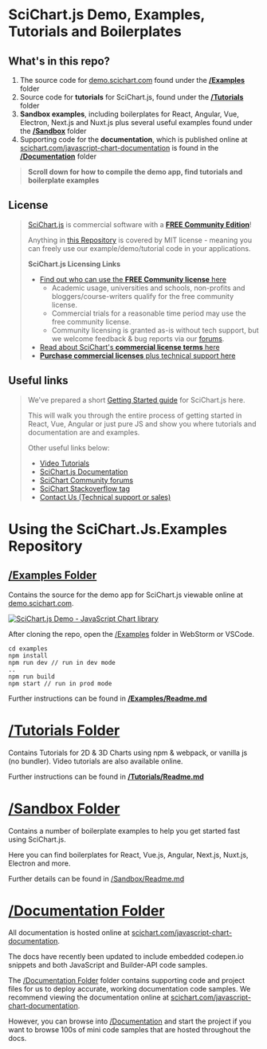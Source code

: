 # SciChart.js Demo, Examples, Tutorials and Boilerplates

## What's in this repo?

1. The source code for [demo.scichart.com](https://demo.scichart.com) found under the **[/Examples](Examples)** folder
2. Source code for **tutorials** for SciChart.js, found under the **[/Tutorials](Tutorials)** folder
3. **Sandbox examples**, including boilerplates for React, Angular, Vue, Electron, Next.js and Nuxt.js plus several useful examples found under the **[/Sandbox](Sandbox)** folder
4. Supporting code for the **documentation**, which is published online at [scichart.com/javascript-chart-documentation](https://scichart.com/javascript-chart-documentation) is found in the **[/Documentation](Documentation)** folder

> **Scroll down for how to compile the demo app, find tutorials and boilerplate examples**

## License

> [SciChart.js](https://scichart.com/javascript-chart-features) is commercial software with a **[FREE Community Edition](https://www.scichart.com/community-licensing/)**!
>
> Anything in [this Repository](https://github.com/abtsoftware/scichart.js.examples) is covered by MIT license - meaning you can freely use our example/demo/tutorial code in your applications.
> 
> **SciChart.js Licensing Links**
>
> - [Find out who can use the **FREE Community license** here](https://www.scichart.com/community-licensing/)
>   - Academic usage, universities and schools, non-profits and bloggers/course-writers qualify for the free community license.
>   - Commercial trials for a reasonable time period may use the free community license.
>   - Community licensing is granted as-is without tech support, but we welcome feedback & bug reports via our [forums](https://www.scichart.com/questions).
> - [Read about SciChart's **commercial license terms** here](https://www.scichart.com/scichart-eula)
> - [**Purchase commercial licenses** plus technical support here](https://store.scichart.com)

## Useful links

> We've prepared a short [Getting Started guide](https://scichart.com/getting-started/scichart-javascript) for SciChart.js here.
>
> This will walk you through the entire process of getting started in React, Vue, Angular or just pure JS and show you where tutorials and documentation are and examples.
> 
> Other useful links below:
> - [Video Tutorials](https://www.scichart.com/documentation/js/current/webframe.html#Tutorial%2001%20-%20Setting%20up%20a%20Project%20with%20SciChart.js.html)
> - [SciChart.js Documentation](https://www.scichart.com/documentation/js/current/webframe.html)
> - [SciChart Community forums](https://scichart.com/questions)
> - [SciChart Stackoverflow tag](https://stackoverflow.com/tags/scichart)
> - [Contact Us (Technical support or sales)](https://scichart.com/contact-us)

# Using the SciChart.Js.Examples Repository
## [/Examples Folder](Examples)

Contains the source for the demo app for SciChart.js viewable online at [demo.scichart.com](https://demo.scichart.com).

[![SciChart.js Demo - JavaScript Chart library](https://www.scichart.com/wp-content/uploads/2022/12/scichart-js-demo-home-scaled.jpg)](https://demo.scichart.com)

After cloning the repo, open the [/Examples](Examples) folder in WebStorm or VSCode. 

```shell
cd examples
npm install 
npm run dev // run in dev mode
..
npm run build
npm start // run in prod mode
```

Further instructions can be found in **[/Examples/Readme.md](Examples)**

# [/Tutorials Folder](Tutorials)

Contains Tutorials for 2D & 3D Charts using npm & webpack, or vanilla js (no bundler). Video tutorials are also available online.

Further instructions can be found in **[/Tutorials/Readme.md](Tutorials)**

# [/Sandbox Folder](Sandbox)

Contains a number of boilerplate examples to help you get started fast using SciChart.js.

Here you can find boilerplates for React, Vue.js, Angular, Next.js, Nuxt.js, Electron and more. 

Further details can be found in [/Sandbox/Readme.md](Sandbox)

# [/Documentation Folder](Documentation)

All documentation is hosted online at [scichart.com/javascript-chart-documentation](https://scichart.com/javascript-chart-documentation). 

The docs have recently been updated to include embedded codepen.io snippets and both JavaScript and Builder-API code samples. 

The [/Documentation Folder](Documentation) folder contains supporting code and project files for us to deploy accurate, working documentation code samples. We recommend viewing the documentation online at [scichart.com/javascript-chart-documentation](https://scichart.com/javascript-chart-documentation).

However, you can browse into [/Documentation](Documentation) and start the project if you want to browse 100s of mini code samples that are hosted throughout the docs.










